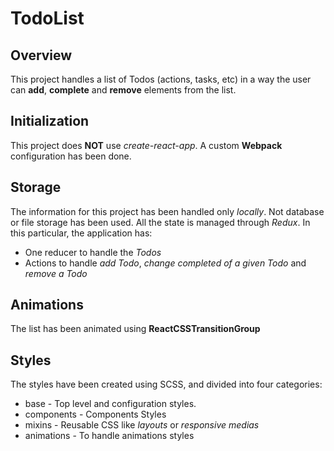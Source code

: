 # TodoList

## Overview
This project handles a list of Todos (actions, tasks, etc) in a way the user can **add**, **complete** and **remove** elements from the list.

## Initialization
This project does **NOT** use *create-react-app*. A custom **Webpack** configuration has been done.

## Storage
The information for this project has been handled only *locally*. Not database or file storage has been used. All the state is managed through *Redux*. In this particular, the application has:

* One reducer to handle the *Todos*
* Actions to handle *add Todo*, *change completed of a given Todo* and *remove a Todo*

## Animations
The list has been animated using **ReactCSSTransitionGroup**

## Styles
The styles have been created using SCSS, and divided into four categories:

* base - Top level and configuration styles.
* components - Components Styles
* mixins - Reusable CSS like *layouts* or *responsive medias*
* animations - To handle animations styles
